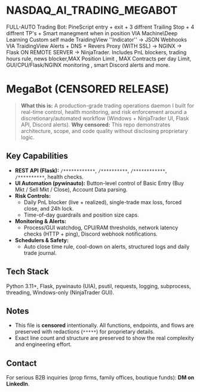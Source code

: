 # NASDAQ_AI_TRADING_MEGABOT
FULL-AUTO Trading Bot: PineScript  entry + exit + 3 diffrent Trailing Stop + 4 diffrent TP's + Smart manegment when in position VIA Machine\Deep Learning Custom self made TraidingView ''Indicator'' → JSON Webhooks VIA TraidingView Alerts + DNS + Revers Proxy (WITH SSL) → NGINX → Flask ON REMOTE SERVER → NinjaTrader. Includes PnL blockers, trading hours rule, news blocker,MAX Position Limit , MAX Contracts per day Limit, GUI/CPU/Flask/NGINX monitoring , smart Discord alerts and more.


# MegaBot (CENSORED RELEASE)

> **What this is:** A production-grade trading operations daemon I built for real-time control, health monitoring, and risk enforcement around a discretionary/automated workflow (Windows + NinjaTrader UI, Flask API, Discord alerts).
> **Why censored:** This repo demonstrates architecture, scope, and code quality without disclosing proprietary logic.

## Key Capabilities
- **REST API (Flask):** `/************`, `/**********`, `/************`, `/**********`, health checks.
- **UI Automation (pywinauto):** Button-level control of Basic Entry (Buy Mkt / Sell Mkt / Close), Account Data parsing.
- **Risk Controls:**
  - Daily PnL blocker (live + realized), single-trade max loss, forced close, and 24h lock.
  - Time-of-day guardrails and position size caps.
- **Monitoring & Alerts:**
  - Process/GUI watchdog, CPU/RAM thresholds, network latency checks (HTTP + ping), Discord webhook notifications.
- **Schedulers & Safety:**
  - Auto close time rule, cool-down on alerts, structured logs and daily trade journal.

## Tech Stack
Python 3.11+, Flask, pywinauto (UIA), psutil, requests, logging, subprocess, threading, Windows-only (NinjaTrader GUI).

## Notes
- This file is **censored** intentionally. All functions, endpoints, and flows are preserved with redactions (`*****`) for proprietary details.
- Exact line count and structure are preserved to show the real complexity and engineering effort.

## Contact
For serious B2B inquiries (prop firms, family offices, boutique funds): **DM on LinkedIn**.
